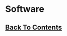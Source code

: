 # Software

## [Back To Contents](https://github.com/FreeCheatSheet/FreeCheatSheetGuide/blob/main/README.md#contents)
